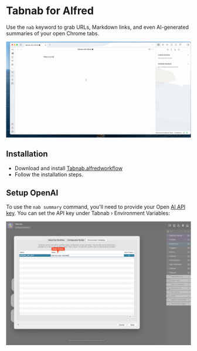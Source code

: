 # Tabnab for Alfred

Use the `nab` keyword to grab URLs, Markdown links, and even AI-generated summaries of your open Chrome tabs.

![](https://github.com/evannagle/alfred-tabnab/blob/master/docs/Tabnab%20-%20Markdown%20Link%20-%20v1.gif?raw=true)

## Installation

- Download and install [Tabnab.alfredworkflow](https://github.com/evannagle/alfred-tabnab/blob/master/Tabnab.alfredworkflow)
- Follow the installation steps.

## Setup OpenAI

To use the `nab summary` command, you'll need to provide your Open [AI API key](https://platform.openai.com/docs/quickstart?context=python). You can set the API key under Tabnab › Environment Variables:

![](https://github.com/evannagle/alfred-tabnab/blob/master/docs/Enter%20OpenAI%20API%20Key.png?raw=true)
